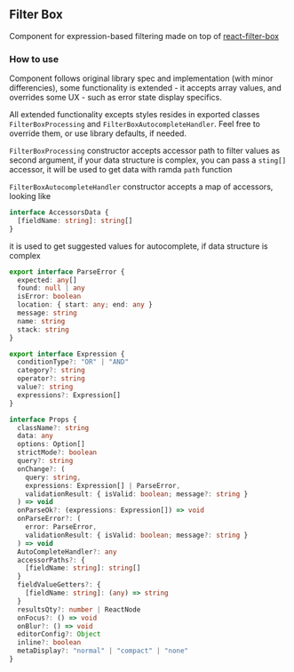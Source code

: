 ## Filter Box

Component for expression-based filtering made on top of [react-filter-box](https://github.com/nhabuiduc/react-filter-box)

### How to use

Component follows original library spec and implementation (with minor differencies),
some functionality is extended - it accepts array values, and overrides some UX -
such as error state display specifics.

All extended functionality excepts styles resides in exported classes `FilterBoxProcessing` and
`FilterBoxAutocompleteHandler`. Feel free to override them, or use library defaults,
if needed.

`FilterBoxProcessing` constructor accepts accessor path to filter values as second argument,
if your data structure is complex, you can pass a `sting[]` accessor, it will be used
to get data with ramda `path` function

`FilterBoxAutocompleteHandler` constructor accepts a map of accessors, looking like

```typescript
interface AccessorsData {
  [fieldName: string]: string[]
}
```

it is used to get suggested values for autocomplete, if data structure is complex

```typescript
export interface ParseError {
  expected: any[]
  found: null | any
  isError: boolean
  location: { start: any; end: any }
  message: string
  name: string
  stack: string
}

export interface Expression {
  conditionType?: "OR" | "AND"
  category?: string
  operator?: string
  value?: string
  expressions?: Expression[]
}

interface Props {
  className?: string
  data: any
  options: Option[]
  strictMode?: boolean
  query?: string
  onChange?: (
    query: string,
    expressions: Expression[] | ParseError,
    validationResult: { isValid: boolean; message?: string }
  ) => void
  onParseOk?: (expressions: Expression[]) => void
  onParseError?: (
    error: ParseError,
    validationResult: { isValid: boolean; message?: string }
  ) => void
  AutoCompleteHandler?: any
  accessorPaths?: {
    [fieldName: string]: string[]
  }
  fieldValueGetters?: {
    [fieldName: string]: (any) => string
  }
  resultsQty?: number | ReactNode
  onFocus?: () => void
  onBlur?: () => void
  editorConfig?: Object
  inline?: boolean
  metaDisplay?: "normal" | "compact" | "none"
}
```
